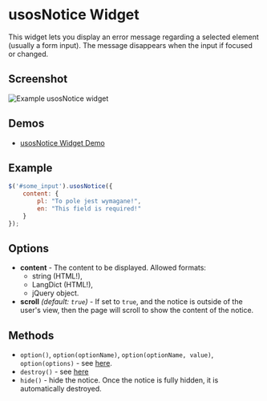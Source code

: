 usosNotice Widget
===================

This widget lets you display an error message regarding a selected element
(usually a form input). The message disappears when the input if focused or
changed.

Screenshot
----------

![Example usosNotice widget](http://i.imgur.com/s0qLWiA.png)

Demos
-----

  * [usosNotice Widget Demo](http://jsfiddle.net/gh/get/jquery/1.9.1/dependencies/migrate,ui/MUCI/jquery-usos/tree/master/jsfiddle-demos/widget.notice)

Example
-------

```javascript
$('#some_input').usosNotice({
	content: {
		pl: "To pole jest wymagane!",
		en: "This field is required!"
	}
});
```
  
Options
-------

  * **content** - The content to be displayed. Allowed formats:
    * string (HTML!),
	* LangDict (HTML!),
	* jQuery object.
  * **scroll** *(default: `true`)* - If set to `true`, and the notice is outside
    of the user's view, then the page will scroll to show the content of the
	notice.

Methods
-------

  * `option()`, `option(optionName)`, `option(optionName, value)`, `option(options)` -
    see [here](http://api.jqueryui.com/jQuery.widget/#method-option).
  * `destroy()` - see [here](http://api.jqueryui.com/jQuery.widget/#method-destroy)
  * `hide()` - hide the notice. Once the notice is fully hidden, it is
    automatically destroyed.
